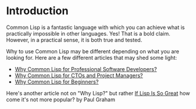 
# Introduction

Common Lisp is a fantastic language with which you can achieve what is practically impossible in other languages. Yes! That is a bold claim. However, in a practical sense, it is both true and tested.

Why to use Common Lisp may be different depending on what you are looking for. Here are a few different articles that may shed some light:

- [Why Common Lisp for Professional Software Developers?](/docs/whylisp/whylispdevelopers)
- [Why Common Lisp for CTOs and Project Managers?](/docs/whylisp/whylispctos)
- [Why Common Lisp for Beginners?](/docs/whylisp/whylispbeginners)

Here's another article not on "Why Lisp?" but rather [If Lisp Is So Great](https://paulgraham.com/iflisp.html) how come it's not more popular? by Paul Graham
